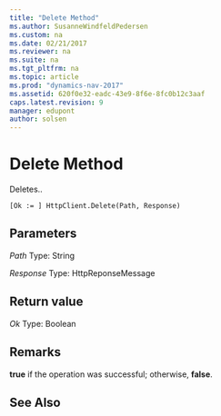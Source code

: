 ```yaml
---
title: "Delete Method"
ms.author: SusanneWindfeldPedersen
ms.custom: na
ms.date: 02/21/2017
ms.reviewer: na
ms.suite: na
ms.tgt_pltfrm: na
ms.topic: article
ms.prod: "dynamics-nav-2017"
ms.assetid: 620f0e32-eadc-43e9-8f6e-8fc0b12c3aaf
caps.latest.revision: 9
manager: edupont
author: solsen
---
```


# Delete Method
Deletes..

```
[Ok := ] HttpClient.Delete(Path, Response)
```
## Parameters
*Path*
Type: String

*Response*
Type: HttpReponseMessage 

## Return value
*Ok*
Type: Boolean

## Remarks
**true** if the operation was successful; otherwise, **false**. 

## See Also